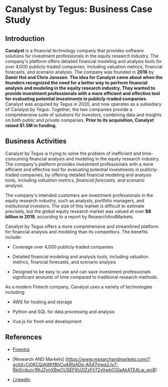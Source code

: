 # Canalyst by Tegus: Business Case Study

## Introduction

**Canalyst** is a financial technology company that provides software solutions for investment professionals in the equity research industry. The company's platform offers detailed financial modeling and analysis tools for over 4,000 publicly-traded companies, including valuation metrics, financial forecasts, and scenario analysis. The company was founded in **2016** by **Damir Hot and Chris Janssen**. **The idea for Canalyst came about when the founders recognized the need for a better way to perform financial analysis and modeling in the equity research industry. They wanted to provide investment professionals with a more efficient and effective tool for evaluating potential investments in publicly-traded companies.** Canalyst was acquired by Tegus in 2020, and now operates as a subsidiary of Canalyst by Tegus. Together, the two companies provide a comprehensive suite of solutions for investors, combining data and insights on both public and private companies. **Prior to its acquisition, Canalyst raised $1.5M in funding.**

## Business Activities

Canalyst by Tegus is trying to solve the problem of inefficient and time-consuming financial analysis and modeling in the equity research industry. The company's platform provides investment professionals with a more efficient and effective tool for evaluating potential investments in publicly-traded companies, by offering detailed financial modeling and analysis tools, including *valuation metrics, financial forecasts, and scenario analysis.*

The company's intended customers are investment professionals in the equity research industry, such as analysts, portfolio managers, and institutional investors. The size of this market is difficult to estimate precisely, but the global equity research market was valued at over **$8 billion in 2019**, according to a report by ResearchAndMarkets.

Canalyst by Tegus offers a more comprehensive and streamlined platform for financial analysis and modeling than its competitors. The benefits include:

* Coverage over 4,000 publicly-traded companies

* Detailed financial modeling and analysis tools, including valuation metrics, financial forecasts, and scenario analysis

* Designed to be easy to use and can save investment professionals significant amounts of time compared to traditional research methods.

As a modern Fintech company, Canalyst uses a variety of technologies including:

* AWS for hosting and storage

* Python and SQL for data processing and analysis

* Vue.js for front-end development












## References

* [Finextra](https://www.finextra.com/pressarticle/93616/investment-research-firm-tegus-acquires-catalyst)

* [Research AND Markets] (https://www.researchandmarkets.com/?gclid=Cj0KCQiAi8KfBhCuARIsADp-A547mwa2Jv7-Rki0cduzy1RtJZvnXBwCUSEF9UZIZzFtj72yItwbCGIaAkATEALw_wcB)

* [LinkedIn](https://www.linkedin.com/company/canalyst/)

